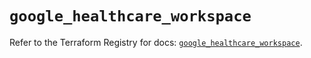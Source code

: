 # `google_healthcare_workspace`

Refer to the Terraform Registry for docs: [`google_healthcare_workspace`](https://registry.terraform.io/providers/hashicorp/google/6.41.0/docs/resources/healthcare_workspace).
